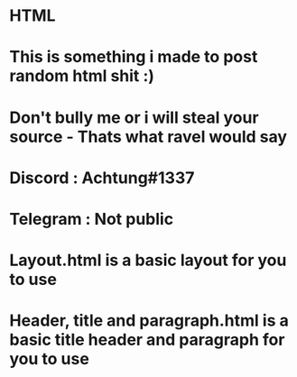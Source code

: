 # HTML
# This is something i made to post random html shit :)
# Don't bully me or i will steal your source - Thats what ravel would say 
# Discord : Achtung#1337
# Telegram : Not public




# Layout.html is a basic layout for you to use
# Header, title and paragraph.html is a basic title header and paragraph for you to use
